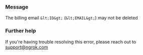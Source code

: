 
### Message
The billing email `&lt;ID&gt;` (`&lt;EMAIL&gt;`) may not be deleted

### Further help
If you're having trouble resolving this error, please reach out to [support@ngrok.com](mailto:support@ngrok.com?subject=Help%20with%20ERR_NGROK_1003)

